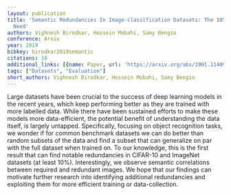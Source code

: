 ```yaml
---
layout: publication
title: 'Semantic Redundancies In Image-classification Datasets: The 10% You Don''t
  Need'
authors: Vighnesh Birodkar, Hossein Mobahi, Samy Bengio
conference: Arxiv
year: 2019
bibkey: birodkar2019semantic
citations: 18
additional_links: [{name: Paper, url: 'https://arxiv.org/abs/1901.11409'}]
tags: ["Datasets", "Evaluation"]
short_authors: Vighnesh Birodkar, Hossein Mobahi, Samy Bengio
---
```

Large datasets have been crucial to the success of deep learning models in
the recent years, which keep performing better as they are trained with more
labelled data. While there have been sustained efforts to make these models
more data-efficient, the potential benefit of understanding the data itself, is
largely untapped. Specifically, focusing on object recognition tasks, we wonder
if for common benchmark datasets we can do better than random subsets of the
data and find a subset that can generalize on par with the full dataset when
trained on. To our knowledge, this is the first result that can find notable
redundancies in CIFAR-10 and ImageNet datasets (at least 10%). Interestingly,
we observe semantic correlations between required and redundant images. We hope
that our findings can motivate further research into identifying additional
redundancies and exploiting them for more efficient training or
data-collection.